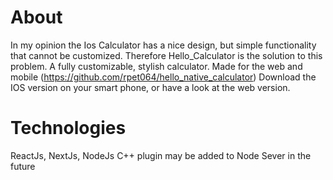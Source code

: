 # About

In my opinion the Ios Calculator has a nice design, but simple functionality that cannot be customized. 
Therefore Hello_Calculator is the solution to this problem. 
A fully customizable, stylish calculator. Made for the web and mobile (https://github.com/rpet064/hello_native_calculator)
Download the IOS version on your smart phone, or have a look at the web version. 

# Technologies

ReactJs, NextJs, NodeJs
C++ plugin may be added to Node Sever in the future
